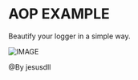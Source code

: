 # AOP EXAMPLE

Beautify your logger in a simple way.

![IMAGE](/assets/images/san-juan-mountains.jpg "Intellij logger")


@By jesusdll